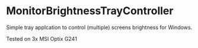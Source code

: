 # MonitorBrightnessTrayController
Simple tray applcation to control (multiple) screens brightness for Windows.

Tested on 3x MSI Optix G241
